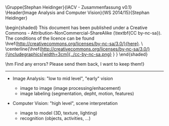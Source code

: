 \Gruppe{Stephan Heidinger}{IACV - Zusammenfassung v0.1}
\Header{Image Analysis and Computer Vision}{WS 2014/15}{Stephan Heidinger}

\begin{shaded}
This document has been published under a Creative Commons - Attribution-NonCommercial-ShareAlike (\textbf{CC by-nc-sa}). The conditions of the licence can be found \href{http://creativecommons.org/licenses/by-nc-sa/3.0/}{here}. \\
\centerline{\href{http://creativecommons.org/licenses/by-nc-sa/3.0/}{\includegraphics[width=3cm]{../cc-by-nc-sa.png} } }
\end{shaded}

\hm
Find any errors? Please send them back, I want to keep them!}

- - - -

* Image Analysis: "low to mid level", "early" vision

    * image to image (image processing/enhacement)
    * image labeling (segmentation, depht, motion, features)

* Computer Vision: "high level", scene interpretation

    * image to model (3D, texture, lighting)
    * recognition (objects, activities, …)
